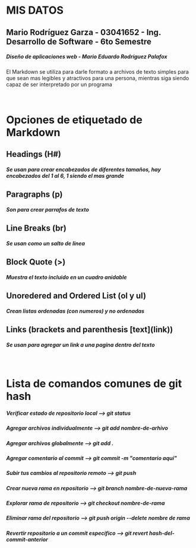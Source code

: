 <h1>MIS DATOS</h1>

<h2>Mario Rodríguez Garza - 03041652 - Ing. Desarrollo de Software - 6to Semestre</h2>

<h5>Diseño de aplicaciones web - Mario Eduardo Rodríguez Palafox</h5>

<p>El Markdown se utiliza para darle formato a archivos de texto simples para que sean mas legibles y atractivos para una persona, mientras siga siendo capaz de ser interpretado por un programa </p>


<br>

<h1>Opciones de etiquetado de Markdown</h1>

<h2>Headings (H#)</h2>

<h5>Se usan para crear encabezados de diferentes tamaños, hay encabezados del 1 al 6, 1 siendo el mas grande</h5>


<h2>Paragraphs (p)</h2>

<h5>Son para crear parrafos de texto</h5>


<h2>Line Breaks (br)</h2>

<h5>Se usan como un salto de linea</h5>


<h2>Block Quote (>)</h2>

<h5>Muestra el texto incluido en un cuadro anidable</h5>


<h2>Unoredered and Ordered List (ol y ul)</h2>

<h5>Crean listas ordenadas (con numeros) y no ordenadas</h5>


<h2>Links (brackets and parenthesis [text](link))</h2>

<h5>Se usan para agregar un link a una pagina dentro del texto</h5>


<br>

<h1>Lista de comandos comunes de git hash</h1>

<h5>Verificar estado de repositorio local --> git status</h5>

<h5>Agregar archivos individualmente --> git add nombre-de-arhivo </h5>

<h5>Agregar archivos globalmente --> git add . </h5>

<h5>Agregar comentario al commit --> git commit -m "comentario aqui" </h5>

<h5>Subir tus cambios al repositorio remoto --> git push </h5>

<h5>Crear nueva rama en repositorio --> git branch nombre-de-nueva-rama </h5>

<h5>Explorar rama de repositorio --> git checkout nombre-de-rama </h5>

<h5>Eliminar rama del repositorio --> git push origin --delete nombre de rama </h5>

<h5>Revertir repositorio a un commit especifico --> git revert hash-del-commit-anterior </h5>





